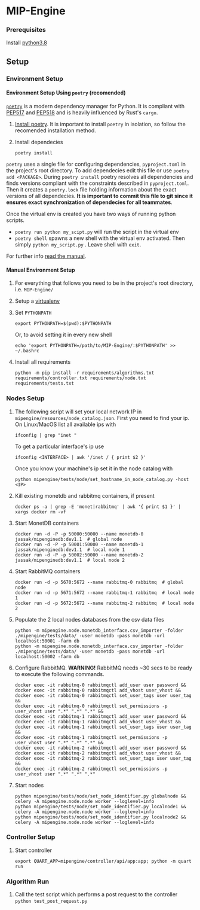 # MIP-Engine

### Prerequisites
Install [python3.8](https://www.python.org/downloads/ "python3.8")


## Setup

### Environment Setup

#### Environment Setup Using `poetry` (recomended)

[`poetry`](https://python-poetry.org/ "poetry") is a modern dependency
manager for Python. It is compliant with
[PEP517](https://www.python.org/dev/peps/pep-0517/ "PEP 517") and
[PEP518](https://www.python.org/dev/peps/pep-0518/ "PEP 518") and is
heavily influenced by Rust's `cargo`.

1. [Install poetry](https://python-poetry.org/docs/ "Install poetry"). It
   is important to install `poetry` in isolation, so follow the
   recomended installation method.

2. Install dependecies
   ```
   poetry install
   ```

`poetry` uses a single file for configuring dependencies,
`pyproject.toml` in the project's root directory. To add dependecies
edit this file or use `poetry add <PACKAGE>`. During `poetry install`
poetry resolves all dependencies and finds versions compliant with the
constraints described in `pyproject.toml`.  Then it creates a
`poetry.lock` file holding information about the exact versions of all
dependecies.  **It is important to commit this file to git since it
ensures exact synchronization of dependecies for all teammates**.

Once the virtual env is created you have two ways of running python scripts.
- ```poetry run python my_scipt.py``` will run the script in the virtual env
- ```poetry shell``` spawns a new shell with the virtual env activated. Then simply
  `python my_script.py` . Leave shell with `exit`.

For further info [read the manual](https://python-poetry.org/docs/ "manual").


#### Manual Environment Setup
1. For everything that follows you need to be in the project's root
   directory, i.e. `MIP-Engine/`

2. Setup a [virtualenv](https://docs.python.org/3.8/tutorial/venv.html
   "virtual environment")

3. Set `PYTHONPATH`
   ```
   export PYTHONPATH=$(pwd):$PYTHONPATH
   ```
   Or, to avoid setting it in every new shell
   ```
   echo 'export PYTHONPATH=/path/to/MIP-Engine/:$PYTHONPATH' >> ~/.bashrc
   ```

4. Install all requirements
   ```
   python -m pip install -r requirements/algorithms.txt requirements/controller.txt requirements/node.txt requirements/tests.txt
   ```


### Nodes Setup

1. The following script will set your local network IP in `mipengine/resources/node_catalog.json`.
   First you need to find your ip. On Linux/MacOS list all available ips with
   ```
   ifconfig | grep "inet "
   ```
   To get a particular interface's ip use
   ```
   ifconfig <INTERFACE> | awk '/inet / { print $2 }'
   ```
   Once you know your machine's ip set it in the node catalog with
   ```
   python mipengine/tests/node/set_hostname_in_node_catalog.py -host <IP>
   ```

2. Kill existing monetdb and rabbitmq containers, if present
   ```
   docker ps -a | grep -E 'monet|rabbitmq' | awk '{ print $1 }' | xargs docker rm -vf
   ```

3. Start MonetDB containers
   ```
   docker run -d -P -p 50000:50000 --name monetdb-0 jassak/mipenginedb:dev1.1  # global node
   docker run -d -P -p 50001:50000 --name monetdb-1 jassak/mipenginedb:dev1.1  # local node 1
   docker run -d -P -p 50002:50000 --name monetdb-2 jassak/mipenginedb:dev1.1  # local node 2
   ```

4. Start RabbitMQ containers
   ```
   docker run -d -p 5670:5672 --name rabbitmq-0 rabbitmq  # global node
   docker run -d -p 5671:5672 --name rabbitmq-1 rabbitmq  # local node 1
   docker run -d -p 5672:5672 --name rabbitmq-2 rabbitmq  # local node 2
   ```

5. Populate the 2 local nodes databases from the csv data files
   ```
   python -m mipengine.node.monetdb_interface.csv_importer -folder ./mipengine/tests/data/ -user monetdb -pass monetdb -url localhost:50001 -farm db
   python -m mipengine.node.monetdb_interface.csv_importer -folder ./mipengine/tests/data/ -user monetdb -pass monetdb -url localhost:50002 -farm db
   ```

6. Configure RabbitMQ. **WARNING!** RabbitMQ needs ~30 secs to be ready to execute the following commands.
   ```
   docker exec -it rabbitmq-0 rabbitmqctl add_user user password &&
   docker exec -it rabbitmq-0 rabbitmqctl add_vhost user_vhost &&
   docker exec -it rabbitmq-0 rabbitmqctl set_user_tags user user_tag &&
   docker exec -it rabbitmq-0 rabbitmqctl set_permissions -p user_vhost user ".*" ".*" ".*" &&
   docker exec -it rabbitmq-1 rabbitmqctl add_user user password &&
   docker exec -it rabbitmq-1 rabbitmqctl add_vhost user_vhost &&
   docker exec -it rabbitmq-1 rabbitmqctl set_user_tags user user_tag &&
   docker exec -it rabbitmq-1 rabbitmqctl set_permissions -p user_vhost user ".*" ".*" ".*" &&
   docker exec -it rabbitmq-2 rabbitmqctl add_user user password &&
   docker exec -it rabbitmq-2 rabbitmqctl add_vhost user_vhost &&
   docker exec -it rabbitmq-2 rabbitmqctl set_user_tags user user_tag &&
   docker exec -it rabbitmq-2 rabbitmqctl set_permissions -p user_vhost user ".*" ".*" ".*"
   ```

7. Start nodes
   ```
   python mipengine/tests/node/set_node_identifier.py globalnode && celery -A mipengine.node.node worker --loglevel=info
   python mipengine/tests/node/set_node_identifier.py localnode1 && celery -A mipengine.node.node worker --loglevel=info
   python mipengine/tests/node/set_node_identifier.py localnode2 && celery -A mipengine.node.node worker --loglevel=info
   ```

### Controller Setup

1. Start controller
   ```
   export QUART_APP=mipengine/controller/api/app:app; python -m quart run
   ```

### Algorithm Run

1. Call the test script which performs a post request to the controller
   ```python test_post_request.py```
